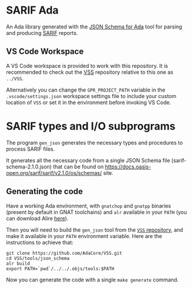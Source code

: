 # SARIF Ada

An Ada library generated with the [JSON Schema for Ada](https://github.com/AdaCore/VSS/tree/master/tools/json_schema) tool for parsing and producing [SARIF](https://www.oasis-open.org/committees/tc_home.php?wg_abbrev=sarif) reports.

## VS Code Workspace

A VS Code workspace is provided to work with this repository.
It is recommended to check out the [VSS](https://github.com/AdaCore/VSS) repository relative to this one as `../VSS`.

Alternatively you can change the `GPR_PROJECT_PATH` variable in the `.vscode/settings.json` workspace settings file to include your custom location of `VSS` or set it in the environment before invoking VS Code.
# SARIF types and I/O subprograms

The program `gen_json` generates the necessary types and procedures to
process SARIF files.

It generates all the necessary code from a single JSON Schema file
(sarif-schema-2.1.0.json) that can be found on
https://docs.oasis-open.org/sarif/sarif/v2.1.0/os/schemas/ site.

## Generating the code

Have a working Ada environment, with `gnatchop` and `gnatpp` binaries (present
by default in GNAT toolchains) and `alr` available in your `PATH`
(you can download Alire [here](https://alire.ada.dev/)).

Then you will need to build the `gen_json` tool from the
[`VSS` repository](https://github.com/AdaCore/VSS/tree/master/tools/json_schema),
and make it available in your `PATH` environment variable.
Here are the instructions to achieve that:

```shell
git clone https://github.com/AdaCore/VSS.git
cd VSS/tools/json_schema
alr build
export PATH=`pwd`/../../.objs/tools:$PATH
```

Now you can generate the code with a single `make generate` command.
